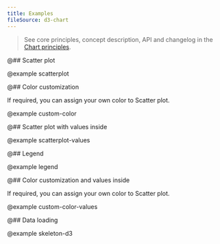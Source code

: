```yaml
---
title: Examples
fileSource: d3-chart
---
```


> See core principles, concept description, API and changelog in the [Chart principles](/data-display/d3-chart/).

@## Scatter plot

@example scatterplot

@## Color customization

If required, you can assign your own color to Scatter plot.

@example custom-color

@## Scatter plot with values inside

@example scatterplot-values

@## Legend

@example legend

@## Color customization and values inside

If required, you can assign your own color to Scatter plot.

@example custom-color-values

@## Data loading

@example skeleton-d3
